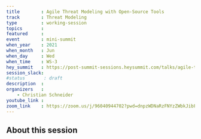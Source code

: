 ```yaml
---
title        : Agile Threat Modeling with Open-Source Tools
track        : Threat Modeling
type         : working-session
topics       :
featured     :
event        : mini-summit
when_year    : 2021
when_month   : Jun
when_day     : Wed
when_time    : WS-3
hey_summit   : https://post-summit-sessions.heysummit.com/talks/agile-threat-modeling-with-open-source-tools/
session_slack:
#status       : draft
description  :
organizers   :
    - Christian Schneider
youtube_link :
zoom_link    : https://zoom.us/j/96040944702?pwd=dnpzWDNaRzFNYzZWbkJibFRoUk9kQT09
---
```


## About this session
